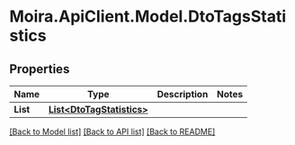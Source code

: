 # Moira.ApiClient.Model.DtoTagsStatistics

## Properties

Name | Type | Description | Notes
------------ | ------------- | ------------- | -------------
**List** | [**List&lt;DtoTagStatistics&gt;**](DtoTagStatistics.md) |  | 

[[Back to Model list]](../../README.md#documentation-for-models) [[Back to API list]](../../README.md#documentation-for-api-endpoints) [[Back to README]](../../README.md)

